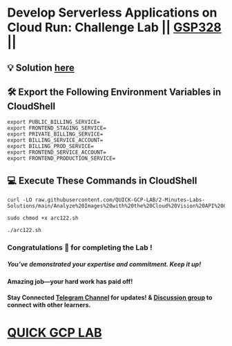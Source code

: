 # Develop Serverless Applications on Cloud Run: Challenge Lab || [GSP328](https://www.cloudskillsboost.google/focuses/14744?parent=catalog) ||

## 💡 Solution [here]()

## 🛠️ Export the Following Environment Variables in CloudShell

```
export PUBLIC_BILLING_SERVICE=
export FRONTEND_STAGING_SERVICE=
export PRIVATE_BILLING_SERVICE=
export BILLING_SERVICE_ACCOUNT=
export BILLING_PROD_SERVICE=
export FRONTEND_SERVICE_ACCOUNT=
export FRONTEND_PRODUCTION_SERVICE=
```

## 💻 Execute These Commands in CloudShell

```
curl -LO raw.githubusercontent.com/QUICK-GCP-LAB/2-Minutes-Labs-Solutions/main/Analyze%20Images%20with%20the%20Cloud%20Vision%20API%20Challenge%20Lab/arc122.sh

sudo chmod +x arc122.sh

./arc122.sh
```

### Congratulations 🎉 for completing the Lab !

##### **You’ve demonstrated your expertise and commitment. Keep it up!**

#### **Amazing job—your hard work has paid off!**

#### Stay Connected [Telegram Channel](https://t.me/quickgcplab) for updates! & [Discussion group](https://t.me/quickgcplabchats) to connect with other learners.

# [QUICK GCP LAB](https://www.youtube.com/@quickgcplab)